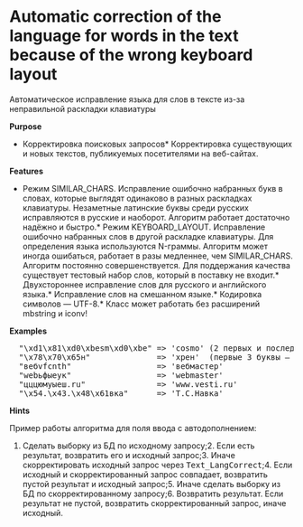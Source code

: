  

# Automatic correction of the language for words in the text because of the wrong keyboard layout

Автоматическое исправление языка для слов в тексте из-за неправильной раскладки клавиатуры 

**Purpose** 

*   Корректировка поисковых запросов*   Корректировка существующих и новых текстов, публикуемых посетителями на веб-сайтах.

**Features** 

*   Режим SIMILAR_CHARS. Исправление ошибочно набранных букв в словах, которые выглядят одинаково в разных раскладках клавиатуры. Незаметные латинские буквы среди русских исправляются в русские и наоборот. Алгоритм работает достаточно надёжно и быстро.*   Режим KEYBOARD_LAYOUT. Исправление ошибочно набранных слов в другой раскладке клавиатуры. Для определения языка используются N-граммы. Алгоритм может иногда ошибаться, работает в разы медленнее, чем SIMILAR_CHARS. Алгоритм постоянно совершенствуется. Для поддержания качества существует тестовый набор слов, который в поставку не входит.*   Двухстороннее исправление слов для русского и английского языка.*   Исправление слов на смешанном языке.*   Кодировка символов — UTF-8.*   Класс может работать без расширений mbstring и iconv!

**Examples** 
<pre class="prettyprint">  &quot;\xd1\x81\xd0\xbesm\xd0\xbe&quot; =&gt; &#x27;cosmo&#x27; (2 первых и последняя буква — ошибочные)
  &quot;\x78\x70\x65н&quot;              =&gt; &#x27;хрен&#x27;  (первые 3 буквы — ошибочные)
  &quot;вебvfcnth&quot;                  =&gt; &#x27;вебмастер&#x27;
  &quot;webьфыеук&quot;                  =&gt; &#x27;webmaster&#x27;
  &quot;цццюмуыеш.ru&quot;               =&gt; &#x27;www.vesti.ru&#x27;
  &quot;\x54.\x43.\x48\x61вка&quot;      =&gt; &#x27;Т.С.Навка&#x27;</pre>

**Hints** 

Пример работы алгоритма для поля ввода с автодополнением: 

1.  Сделать выборку из БД по исходному запросу;2.  Если есть результат, возвратить его и исходный запрос;3.  Иначе скорректировать исходный запрос через <tt>Text_LangCorrect</tt>;4.  Если исходный и скорректированный запрос совпадает, возвратить пустой результат и исходный запрос;5.  Иначе сделать выборку из БД по скорректированному запросу;6.  Возвратить результат. Если результат не пустой, возвратить скорректированный запрос, иначе исходный.
